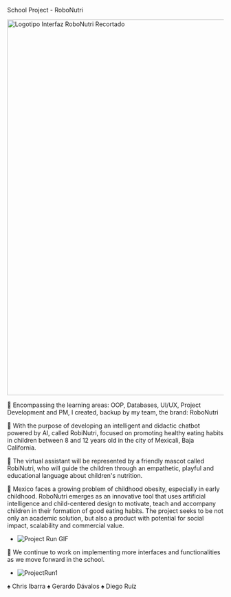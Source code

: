 School Project - RoboNutri

<img width="1024" height="873" alt="Logotipo Interfaz RoboNutri Recortado" src="https://github.com/user-attachments/assets/d8e88794-0881-4cc3-8f3d-f91aaa223cd2" />


🔶 Encompassing the learning areas: OOP, Databases, UI/UX, Project Development and PM, I created, backup by my team, the brand: RoboNutri

🔸 With the purpose of developing an intelligent and didactic chatbot powered by AI, called RobiNutri, focused on promoting healthy eating habits in children between 8 and 12 years old in the city of Mexicali, Baja California. 

🔷 The virtual assistant will be represented by a friendly mascot called RobiNutri, who will guide the children through an empathetic, playful and educational language about children's nutrition.

🔺 Mexico faces a growing problem of childhood obesity, especially in early childhood. RoboNutri emerges as an innovative tool that uses artificial intelligence and child-centered design to motivate, teach and accompany children in their formation of good eating habits. The project seeks to be not only an academic solution, but also a product with potential for social impact, scalability and commercial value.

 - ![Project Run GIF](https://github.com/user-attachments/assets/1a6c8cf6-b32b-4e8a-9d5c-4417e2c31e7b)

🔻 We continue to work on implementing more interfaces and functionalities as we move forward in the school.
   
  - ![ProjectRun1](https://github.com/user-attachments/assets/eab64e8e-1ce1-483b-80e5-a7c4b6628555)

♠  Chris Ibarra
♠  Gerardo Dávalos
♠  Diego Ruíz

